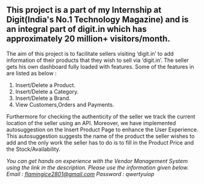 ## This project is a part of my Internship at Digit(India's No.1 Technology Magazine) and is an integral part of digit.in which has approximately 20 million+ visitors/month.

The aim of this project is to facilitate sellers visiting ‘digit.in’ to add information of their products that they wish to sell via ‘digit.in’. The seller gets his own dashboard fully loaded with features. Some of the features in are listed as below : 

1) Insert/Delete a Product. 
2) Insert/Delete a Category. 
3) Insert/Delete a Brand. 
4) View Customers,Orders and Payments. 
 
Furthermore for checking the authenticity of the seller we track the current location of the seller using an API. Moreover, we have implemented autosuggestion on the Insert Product Page to enhance the User Experience. This autosuggestion suggests the name of the product the seller wishes to add and the only work the seller has to do is to fill in the Product Price and the Stock/Availability. 


*You can get hands on experience with the Vendor Management System using the link in the description. Please use the information given below.
Email : flamingice2801@gmail.com
Password : qwertyuiop*
